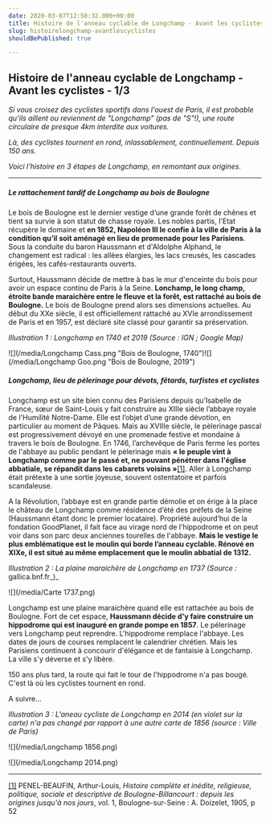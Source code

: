 ```yaml
---
date: 2020-03-07T12:50:32.000+00:00
title: Histoire de l'anneau cyclable de Longchamp - Avant les cyclistes- 1/3
slug: histoirelongchamp-avantlescyclistes
shouldBePublished: true

---
```

## Histoire de l'anneau cyclable de Longchamp - Avant les cyclistes - 1/3

_Si vous croisez des cyclistes sportifs dans l'ouest de Paris, il est probable qu’ils aillent ou reviennent de "Longchamp" (pas de "S"!), une route circulaire de presque 4km interdite aux voitures._

_Là, des cyclistes tournent en rond, inlassablement, continuellement. Depuis 150 ans._

_Voici l'histoire en 3 étapes de Longchamp, en remontant aux origines._

***

##### Le rattachement tardif de Longchamp au bois de Boulogne

Le bois de Boulogne est le dernier vestige d’une grande forêt de chênes et tient sa survie à son statut de chasse royale. Les nobles partis, l'Etat récupère le domaine et **en 1852, Napoléon III le confie à la ville de Paris à la condition qu’il soit aménagé en lieu de promenade pour les Parisiens**. Sous la conduite du baron Haussmann et d'Aldolphe Alphand, le changement est radical : les allées élargies, les lacs creusés, les cascades érigées, les cafés-restaurants ouverts.

Surtout, Haussmann décide de mettre à bas le mur d'enceinte du bois pour avoir un espace continu de Paris à la Seine. **Lonchamp, le long champ, étroite bande maraichère entre le fleuve et la forêt, est rattaché au bois de Boulogne.** Le bois de Boulogne prend alors ses dimensions actuelles. Au début du XXe siècle, il est officiellement rattaché au XVIe arrondissement de Paris et en 1957, est déclaré site classé pour garantir sa préservation.

_Illustration 1 : Longchamp en 1740 et 2019 (Source : IGN ; Google Map)_

![](/media/Longchamp Cass.png "Bois de Boulogne, 1740")![](/media/Longchamp Goo.png "Bois de Boulogne, 2019")

##### Longchamp, lieu de pèlerinage pour dévots, fêtards, turfistes et cyclistes

Longchamp est un site bien connu des Parisiens depuis qu’Isabelle de France, sœur de Saint-Louis y fait construire au XIIIe siècle l’abbaye royale de l'Humilité Notre-Dame. Elle est l’objet d’une grande dévotion, en particulier au moment de Pâques. Mais au XVIIIe siècle, le pèlerinage pascal est progressivement dévoyé en une promenade festive et mondaine à travers le bois de Boulogne. En 1746, l’archevêque de Paris ferme les portes de l'abbaye au public pendant le pèlerinage mais **« le peuple vint à Longchamp comme par le passé et, ne pouvant pénétrer dans l'église abbatiale, se répandit dans les cabarets voisins »**[\[1\]](#_ftn1). Aller à Longchamp était prétexte à une sortie joyeuse, souvent ostentatoire et parfois scandaleuse.

A la Révolution, l’abbaye est en grande partie démolie et on érige à la place le château de Longchamp comme résidence d’été des préfets de la Seine (Haussmann étant donc le premier locataire). Propriété aujourd’hui de la fondation GoodPlanet, il fait face au virage nord de l’hippodrome et on peut voir dans son parc deux anciennes tourelles de l'abbaye. **Mais le vestige le plus emblématique est le moulin qui borde l’anneau cyclable. Rénové en XIXe, il est situé au même emplacement que le moulin abbatial de 1312.**

_Illustration 2 : La plaine maraichère de Longchamp en 1737 (Source :_ gallica.bnf.fr_)_

![](/media/Carte 1737.png)

Longchamp est une plaine maraichère quand elle est rattachée au bois de Boulogne. Fort de cet espace, **Haussmann décide d'y faire construire un hippodrome qui est inauguré en grande pompe en 1857**. Le pélerinage vers Longchamp peut reprendre. L'hippodrome remplace l'abbaye. Les dates de jours de courses remplacent le calendrier chrétien. Mais les Parisiens continuent à concourir d'élégance et de fantaisie à Longchamp. La ville s'y déverse et s'y libère.

150 ans plus tard, la route qui fait le tour de l'hippodrome n'a pas bougé. C'est là où les cyclistes tournent en rond.

A suivre...

_Illustration 3 : L'aneau cycliste de Longchamp en 2014 (en violet sur la carte) n'a pas changé par rapport à une autre carte de 1856 (source : Ville de Paris)_

![](/media/Longchamp 1856.png)

![](/media/Longchamp 2014.png)

***

[\[1\]](#_ftnref1) PENEL-BEAUFIN, Arthur-Louis, _Histoire complète et inédite, religieuse, politique, sociale et descriptive de Boulogne-Billancourt : depuis les origines jusqu'à nos jours_, vol. 1, Boulogne-sur-Seine : A. Doizelet, 1905, p 52
